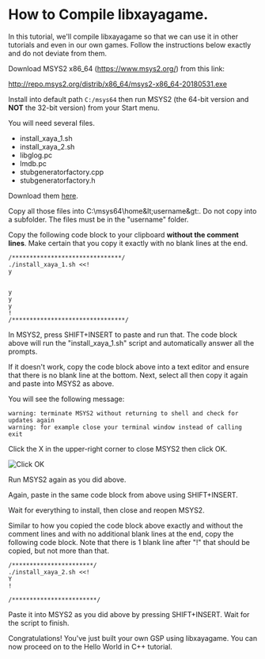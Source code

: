# How to Compile libxayagame. 

In this tutorial, we'll compile libxayagame so that we can use it in other tutorials and even in our own games. Follow the instructions below exactly and do not deviate from them. 

Download MSYS2 x86_64 (https://www.msys2.org/) from this link: 

http://repo.msys2.org/distrib/x86_64/msys2-x86_64-20180531.exe

Install into default path `C:/msys64` then run MSYS2 (the 64-bit version and **NOT** the 32-bit version) from your Start menu.

You will need several files. 

- install_xaya_1.sh
- install_xaya_2.sh
- libglog.pc
- lmdb.pc
- stubgeneratorfactory.cpp
- stubgeneratorfactory.h

Download them [here]().

Copy all those files into C:\msys64\home\&lt;username&gt:\. Do not copy into a subfolder. The files must be in the "username" folder. 

Copy the following code block to your clipboard **without the comment lines**. Make certain that you copy it exactly with no blank lines at the end. 

	/*******************************/
	./install_xaya_1.sh <<!
	y


	y
	y
	y
	! 
	/********************************/

In MSYS2, press SHIFT+INSERT to paste and run that. The code block above will run the "install_xaya_1.sh" script and automatically answer all the prompts. 

If it doesn't work, copy the code block above into a text editor and ensure that there is no blank line at the bottom. Next, select all then copy it again and paste into MSYS2 as above. 

You will see the following message:

	warning: terminate MSYS2 without returning to shell and check for updates again
	warning: for example close your terminal window instead of calling exit

Click the X in the upper-right corner to close MSYS2 then click OK.

![Click OK](click-ok.png)

Run MSYS2 again as you did above. 

Again, paste in the same code block from above using SHIFT+INSERT. 

Wait for everything to install, then close and reopen MSYS2.

Similar to how you copied the code block above exactly and without the comment lines and with no additional blank lines at the end, copy the following code block. Note that there is 1 blank line after "!" that should be copied, but not more than that. 

	/***********************/
	./install_xaya_2.sh <<!
	Y
	!

	/************************/

Paste it into MSYS2 as you did above by pressing SHIFT+INSERT. Wait for the script to finish. 

Congratulations! You've just built your own GSP using libxayagame. You can now proceed on to the Hello World in C++ tutorial.



